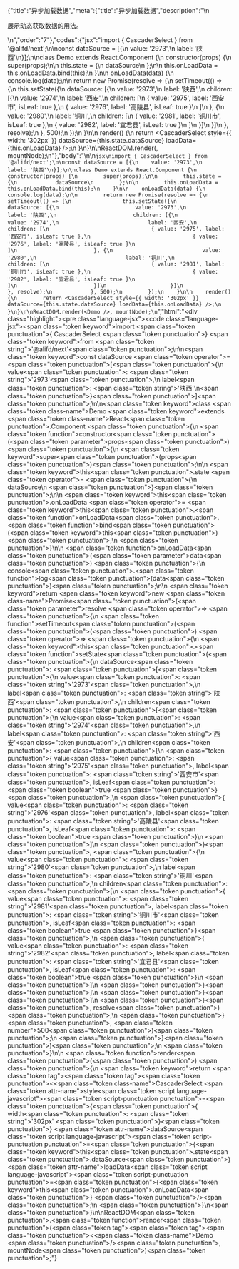 {"title":"异步加载数据","meta":{"title":"异步加载数据","description":"\n<p>展示动态获取数据的用法。</p>\n","order":"7"},"codes":{"jsx":"import { CascaderSelect } from '@alifd/next';\n\nconst dataSource = [{\n    value: '2973',\n    label: '陕西'\n}];\n\nclass Demo extends React.Component {\n    constructor(props) {\n        super(props);\n\n        this.state = {\n            dataSource\n        };\n\n        this.onLoadData = this.onLoadData.bind(this);\n    }\n\n    onLoadData(data) {\n        console.log(data);\n\n        return new Promise(resolve => {\n            setTimeout(() => {\n                this.setState({\n                    dataSource: [{\n                        value: '2973',\n                        label: '陕西',\n                        children: [{\n                            value: '2974',\n                            label: '西安',\n                            children: [\n                                { value: '2975', label: '西安市', isLeaf: true },\n                                { value: '2976', label: '高陵县', isLeaf: true }\n                            ]\n                        }, {\n                            value: '2980',\n                            label: '铜川',\n                            children: [\n                                { value: '2981', label: '铜川市', isLeaf: true },\n                                { value: '2982', label: '宜君县', isLeaf: true }\n                            ]\n                        }]\n                    }]\n                }, resolve);\n            }, 500);\n        });\n    }\n\n    render() {\n        return <CascaderSelect style={{ width: '302px' }} dataSource={this.state.dataSource} loadData={this.onLoadData} />;\n    }\n}\n\nReactDOM.render(<Demo />, mountNode);\n"},"body":"\n\n````jsx\nimport { CascaderSelect } from '@alifd/next';\n\nconst dataSource = [{\n    value: '2973',\n    label: '陕西'\n}];\n\nclass Demo extends React.Component {\n    constructor(props) {\n        super(props);\n\n        this.state = {\n            dataSource\n        };\n\n        this.onLoadData = this.onLoadData.bind(this);\n    }\n\n    onLoadData(data) {\n        console.log(data);\n\n        return new Promise(resolve => {\n            setTimeout(() => {\n                this.setState({\n                    dataSource: [{\n                        value: '2973',\n                        label: '陕西',\n                        children: [{\n                            value: '2974',\n                            label: '西安',\n                            children: [\n                                { value: '2975', label: '西安市', isLeaf: true },\n                                { value: '2976', label: '高陵县', isLeaf: true }\n                            ]\n                        }, {\n                            value: '2980',\n                            label: '铜川',\n                            children: [\n                                { value: '2981', label: '铜川市', isLeaf: true },\n                                { value: '2982', label: '宜君县', isLeaf: true }\n                            ]\n                        }]\n                    }]\n                }, resolve);\n            }, 500);\n        });\n    }\n\n    render() {\n        return <CascaderSelect style={{ width: '302px' }} dataSource={this.state.dataSource} loadData={this.onLoadData} />;\n    }\n}\n\nReactDOM.render(<Demo />, mountNode);\n````","html":"<script>(function(){'use strict';\n\nvar _createClass = function () { function defineProperties(target, props) { for (var i = 0; i < props.length; i++) { var descriptor = props[i]; descriptor.enumerable = descriptor.enumerable || false; descriptor.configurable = true; if (\"value\" in descriptor) descriptor.writable = true; Object.defineProperty(target, descriptor.key, descriptor); } } return function (Constructor, protoProps, staticProps) { if (protoProps) defineProperties(Constructor.prototype, protoProps); if (staticProps) defineProperties(Constructor, staticProps); return Constructor; }; }();\n\nvar _next = require('@alifd/next');\n\nfunction _classCallCheck(instance, Constructor) { if (!(instance instanceof Constructor)) { throw new TypeError(\"Cannot call a class as a function\"); } }\n\nfunction _possibleConstructorReturn(self, call) { if (!self) { throw new ReferenceError(\"this hasn't been initialised - super() hasn't been called\"); } return call && (typeof call === \"object\" || typeof call === \"function\") ? call : self; }\n\nfunction _inherits(subClass, superClass) { if (typeof superClass !== \"function\" && superClass !== null) { throw new TypeError(\"Super expression must either be null or a function, not \" + typeof superClass); } subClass.prototype = Object.create(superClass && superClass.prototype, { constructor: { value: subClass, enumerable: false, writable: true, configurable: true } }); if (superClass) Object.setPrototypeOf ? Object.setPrototypeOf(subClass, superClass) : subClass.__proto__ = superClass; }\n\nvar dataSource = [{\n    value: '2973',\n    label: '陕西'\n}];\n\nvar Demo = function (_React$Component) {\n    _inherits(Demo, _React$Component);\n\n    function Demo(props) {\n        _classCallCheck(this, Demo);\n\n        var _this = _possibleConstructorReturn(this, (Demo.__proto__ || Object.getPrototypeOf(Demo)).call(this, props));\n\n        _this.state = {\n            dataSource: dataSource\n        };\n\n        _this.onLoadData = _this.onLoadData.bind(_this);\n        return _this;\n    }\n\n    _createClass(Demo, [{\n        key: 'onLoadData',\n        value: function onLoadData(data) {\n            var _this2 = this;\n\n            console.log(data);\n\n            return new Promise(function (resolve) {\n                setTimeout(function () {\n                    _this2.setState({\n                        dataSource: [{\n                            value: '2973',\n                            label: '陕西',\n                            children: [{\n                                value: '2974',\n                                label: '西安',\n                                children: [{ value: '2975', label: '西安市', isLeaf: true }, { value: '2976', label: '高陵县', isLeaf: true }]\n                            }, {\n                                value: '2980',\n                                label: '铜川',\n                                children: [{ value: '2981', label: '铜川市', isLeaf: true }, { value: '2982', label: '宜君县', isLeaf: true }]\n                            }]\n                        }]\n                    }, resolve);\n                }, 500);\n            });\n        }\n    }, {\n        key: 'render',\n        value: function render() {\n            return React.createElement(_next.CascaderSelect, { style: { width: '302px' }, dataSource: this.state.dataSource, loadData: this.onLoadData });\n        }\n    }]);\n\n    return Demo;\n}(React.Component);\n\nReactDOM.render(React.createElement(Demo, null), mountNode);})()</script><div class=\"highlight\"><pre class=\"language-jsx\"><code class=\"language-jsx\"><span class=\"token keyword\">import</span> <span class=\"token punctuation\">{</span> CascaderSelect <span class=\"token punctuation\">}</span> <span class=\"token keyword\">from</span> <span class=\"token string\">'@alifd/next'</span><span class=\"token punctuation\">;</span>\n\n<span class=\"token keyword\">const</span> dataSource <span class=\"token operator\">=</span> <span class=\"token punctuation\">[</span><span class=\"token punctuation\">{</span>\n    value<span class=\"token punctuation\">:</span> <span class=\"token string\">'2973'</span><span class=\"token punctuation\">,</span>\n    label<span class=\"token punctuation\">:</span> <span class=\"token string\">'陕西'</span>\n<span class=\"token punctuation\">}</span><span class=\"token punctuation\">]</span><span class=\"token punctuation\">;</span>\n\n<span class=\"token keyword\">class</span> <span class=\"token class-name\">Demo</span> <span class=\"token keyword\">extends</span> <span class=\"token class-name\">React<span class=\"token punctuation\">.</span>Component</span> <span class=\"token punctuation\">{</span>\n    <span class=\"token function\">constructor</span><span class=\"token punctuation\">(</span><span class=\"token parameter\">props</span><span class=\"token punctuation\">)</span> <span class=\"token punctuation\">{</span>\n        <span class=\"token keyword\">super</span><span class=\"token punctuation\">(</span>props<span class=\"token punctuation\">)</span><span class=\"token punctuation\">;</span>\n\n        <span class=\"token keyword\">this</span><span class=\"token punctuation\">.</span>state <span class=\"token operator\">=</span> <span class=\"token punctuation\">{</span>\n            dataSource\n        <span class=\"token punctuation\">}</span><span class=\"token punctuation\">;</span>\n\n        <span class=\"token keyword\">this</span><span class=\"token punctuation\">.</span>onLoadData <span class=\"token operator\">=</span> <span class=\"token keyword\">this</span><span class=\"token punctuation\">.</span><span class=\"token function\">onLoadData</span><span class=\"token punctuation\">.</span><span class=\"token function\">bind</span><span class=\"token punctuation\">(</span><span class=\"token keyword\">this</span><span class=\"token punctuation\">)</span><span class=\"token punctuation\">;</span>\n    <span class=\"token punctuation\">}</span>\n\n    <span class=\"token function\">onLoadData</span><span class=\"token punctuation\">(</span><span class=\"token parameter\">data</span><span class=\"token punctuation\">)</span> <span class=\"token punctuation\">{</span>\n        console<span class=\"token punctuation\">.</span><span class=\"token function\">log</span><span class=\"token punctuation\">(</span>data<span class=\"token punctuation\">)</span><span class=\"token punctuation\">;</span>\n\n        <span class=\"token keyword\">return</span> <span class=\"token keyword\">new</span> <span class=\"token class-name\">Promise</span><span class=\"token punctuation\">(</span><span class=\"token parameter\">resolve</span> <span class=\"token operator\">=></span> <span class=\"token punctuation\">{</span>\n            <span class=\"token function\">setTimeout</span><span class=\"token punctuation\">(</span><span class=\"token punctuation\">(</span><span class=\"token punctuation\">)</span> <span class=\"token operator\">=></span> <span class=\"token punctuation\">{</span>\n                <span class=\"token keyword\">this</span><span class=\"token punctuation\">.</span><span class=\"token function\">setState</span><span class=\"token punctuation\">(</span><span class=\"token punctuation\">{</span>\n                    dataSource<span class=\"token punctuation\">:</span> <span class=\"token punctuation\">[</span><span class=\"token punctuation\">{</span>\n                        value<span class=\"token punctuation\">:</span> <span class=\"token string\">'2973'</span><span class=\"token punctuation\">,</span>\n                        label<span class=\"token punctuation\">:</span> <span class=\"token string\">'陕西'</span><span class=\"token punctuation\">,</span>\n                        children<span class=\"token punctuation\">:</span> <span class=\"token punctuation\">[</span><span class=\"token punctuation\">{</span>\n                            value<span class=\"token punctuation\">:</span> <span class=\"token string\">'2974'</span><span class=\"token punctuation\">,</span>\n                            label<span class=\"token punctuation\">:</span> <span class=\"token string\">'西安'</span><span class=\"token punctuation\">,</span>\n                            children<span class=\"token punctuation\">:</span> <span class=\"token punctuation\">[</span>\n                                <span class=\"token punctuation\">{</span> value<span class=\"token punctuation\">:</span> <span class=\"token string\">'2975'</span><span class=\"token punctuation\">,</span> label<span class=\"token punctuation\">:</span> <span class=\"token string\">'西安市'</span><span class=\"token punctuation\">,</span> isLeaf<span class=\"token punctuation\">:</span> <span class=\"token boolean\">true</span> <span class=\"token punctuation\">}</span><span class=\"token punctuation\">,</span>\n                                <span class=\"token punctuation\">{</span> value<span class=\"token punctuation\">:</span> <span class=\"token string\">'2976'</span><span class=\"token punctuation\">,</span> label<span class=\"token punctuation\">:</span> <span class=\"token string\">'高陵县'</span><span class=\"token punctuation\">,</span> isLeaf<span class=\"token punctuation\">:</span> <span class=\"token boolean\">true</span> <span class=\"token punctuation\">}</span>\n                            <span class=\"token punctuation\">]</span>\n                        <span class=\"token punctuation\">}</span><span class=\"token punctuation\">,</span> <span class=\"token punctuation\">{</span>\n                            value<span class=\"token punctuation\">:</span> <span class=\"token string\">'2980'</span><span class=\"token punctuation\">,</span>\n                            label<span class=\"token punctuation\">:</span> <span class=\"token string\">'铜川'</span><span class=\"token punctuation\">,</span>\n                            children<span class=\"token punctuation\">:</span> <span class=\"token punctuation\">[</span>\n                                <span class=\"token punctuation\">{</span> value<span class=\"token punctuation\">:</span> <span class=\"token string\">'2981'</span><span class=\"token punctuation\">,</span> label<span class=\"token punctuation\">:</span> <span class=\"token string\">'铜川市'</span><span class=\"token punctuation\">,</span> isLeaf<span class=\"token punctuation\">:</span> <span class=\"token boolean\">true</span> <span class=\"token punctuation\">}</span><span class=\"token punctuation\">,</span>\n                                <span class=\"token punctuation\">{</span> value<span class=\"token punctuation\">:</span> <span class=\"token string\">'2982'</span><span class=\"token punctuation\">,</span> label<span class=\"token punctuation\">:</span> <span class=\"token string\">'宜君县'</span><span class=\"token punctuation\">,</span> isLeaf<span class=\"token punctuation\">:</span> <span class=\"token boolean\">true</span> <span class=\"token punctuation\">}</span>\n                            <span class=\"token punctuation\">]</span>\n                        <span class=\"token punctuation\">}</span><span class=\"token punctuation\">]</span>\n                    <span class=\"token punctuation\">}</span><span class=\"token punctuation\">]</span>\n                <span class=\"token punctuation\">}</span><span class=\"token punctuation\">,</span> resolve<span class=\"token punctuation\">)</span><span class=\"token punctuation\">;</span>\n            <span class=\"token punctuation\">}</span><span class=\"token punctuation\">,</span> <span class=\"token number\">500</span><span class=\"token punctuation\">)</span><span class=\"token punctuation\">;</span>\n        <span class=\"token punctuation\">}</span><span class=\"token punctuation\">)</span><span class=\"token punctuation\">;</span>\n    <span class=\"token punctuation\">}</span>\n\n    <span class=\"token function\">render</span><span class=\"token punctuation\">(</span><span class=\"token punctuation\">)</span> <span class=\"token punctuation\">{</span>\n        <span class=\"token keyword\">return</span> <span class=\"token tag\"><span class=\"token tag\"><span class=\"token punctuation\">&lt;</span><span class=\"token class-name\">CascaderSelect</span></span> <span class=\"token attr-name\">style</span><span class=\"token script language-javascript\"><span class=\"token script-punctuation punctuation\">=</span><span class=\"token punctuation\">{</span><span class=\"token punctuation\">{</span> width<span class=\"token punctuation\">:</span> <span class=\"token string\">'302px'</span> <span class=\"token punctuation\">}</span><span class=\"token punctuation\">}</span></span> <span class=\"token attr-name\">dataSource</span><span class=\"token script language-javascript\"><span class=\"token script-punctuation punctuation\">=</span><span class=\"token punctuation\">{</span><span class=\"token keyword\">this</span><span class=\"token punctuation\">.</span>state<span class=\"token punctuation\">.</span>dataSource<span class=\"token punctuation\">}</span></span> <span class=\"token attr-name\">loadData</span><span class=\"token script language-javascript\"><span class=\"token script-punctuation punctuation\">=</span><span class=\"token punctuation\">{</span><span class=\"token keyword\">this</span><span class=\"token punctuation\">.</span>onLoadData<span class=\"token punctuation\">}</span></span> <span class=\"token punctuation\">/></span></span><span class=\"token punctuation\">;</span>\n    <span class=\"token punctuation\">}</span>\n<span class=\"token punctuation\">}</span>\n\nReactDOM<span class=\"token punctuation\">.</span><span class=\"token function\">render</span><span class=\"token punctuation\">(</span><span class=\"token tag\"><span class=\"token tag\"><span class=\"token punctuation\">&lt;</span><span class=\"token class-name\">Demo</span></span> <span class=\"token punctuation\">/></span></span><span class=\"token punctuation\">,</span> mountNode<span class=\"token punctuation\">)</span><span class=\"token punctuation\">;</span></code></pre></div>"}